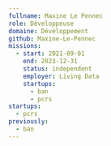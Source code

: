 ```yaml
---
fullname: Maxine Le Pennec
role: Développeuse
domaine: Développement
github: Maxine-Le-Pennec
missions:
  - start: 2021-09-01
    end: 2023-12-31
    status: independent
    employer: Living Data
    startups:
      - ban
      - pcrs
startups:
  - pcrs
previously:
  - ban
---
```


